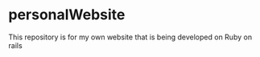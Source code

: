 personalWebsite
===============

This repository is for my own website that is being developed on Ruby on rails

